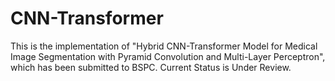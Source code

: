 # CNN-Transformer
This is the implementation of "Hybrid CNN-Transformer Model for Medical Image Segmentation with Pyramid Convolution and Multi-Layer Perceptron", which has been submitted to BSPC. Current Status is Under Review.

